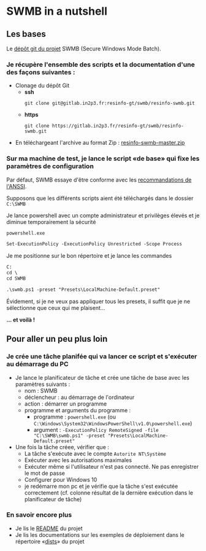 # SWMB in a nutshell

## Les bases

Le [dépôt git du projet](https://gitlab.in2p3.fr/resinfo-gt/swmb) SWMB
(Secure Windows Mode Batch).

### Je récupère l'ensemble des scripts et la documentation d'une des façons suivantes :

 * Clonage du dépôt Git
    * **ssh**
      ```
      git clone git@gitlab.in2p3.fr:resinfo-gt/swmb/resinfo-swmb.git
      ```
    * **https**
      ```
      git clone https://gitlab.in2p3.fr/resinfo-gt/swmb/resinfo-swmb.git
      ```
 * En téléchargeant l'archive au format Zip : [resinfo-swmb-master.zip](https://gitlab.in2p3.fr/resinfo-gt/swmb/resinfo-swmb/-/archive/master/resinfo-swmb-master.zip)

### Sur ma machine de test, je lance le script «de base» qui fixe les paramètres de configuration

Par défaut, SWMB essaye d'être conforme avec les [recommandations de l'ANSSI](https://www.ssi.gouv.fr/uploads/2017/01/np_securisation_windows10_collecte_de_donnees_v1.2.pdf).

Supposons que les différents scripts aient été téléchargés dans le dossier `C:\SWMB`

Je lance powershell avec un compte administrateur et privilèges élevés et je diminue temporairement la sécurité

```ps
powershell.exe

Set-ExecutionPolicy -ExecutionPolicy Unrestricted -Scope Process
```

Je me positionne sur le bon répertoire et je lance les commandes

```ps
C:
cd \
cd SWMB

.\swmb.ps1 -preset "Presets\LocalMachine-Default.preset"
```

Évidement, si je ne veux pas appliquer tous les presets, il suffit que je ne sélectionne que ceux qui me plaisent...

**... et voilà !**

## Pour aller un peu plus loin

### Je crée une tâche planifée qui va lancer ce script et s'exécuter au démarrage du PC

 * Je lance le planificateur de tâche et crée une tâche de base avec les paramètres suivants :
    * nom : SWMB
    * déclencheur : au démarrage de l'ordinateur
    * action : démarrer un programme
    * programme et arguments du programme :
        * programme : `powershell.exe` (ou `C:\Windows\System32\WindowsPowerShell\v1.0\powershell.exe`)
        * argument : `-ExecutionPolicy RemoteSigned -file "C:\SWMB\swmb.ps1" -preset "Presets\LocalMachine-Default.preset"`
 * Une fois la tâche créee, vérifier que :
    * La tâche s'exécute avec le compte `Autorite NT\Système`
    * Exécuter avec les autorisations maximales
    * Exécuter même si l'utilisateur n'est pas connecté. Ne pas enregistrer le mot de passe
    * Configurer pour Windows 10
    * je redémarre mon pc et je vérifie que la tâche s'est exécutée correctement (cf. colonne résultat de la dernière exécution dans le planificateur de tâche)

### En savoir encore plus

 * Je lis le [README](https://gitlab.in2p3.fr/resinfo-gt/swmb/-/blob/master/README.md) du projet 
 * Je lis les documentations sur les exemples de déploiement dans le répertoire «[dists](https://gitlab.in2p3.fr/resinfo-gt/swmb/-/tree/master/dists)» du projet
